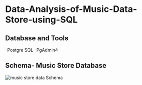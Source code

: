 # Data-Analysis-of-Music-Data-Store-using-SQL
## Database and Tools
-Postgre SQL
-PgAdmin4
## Schema- Music Store Database
![music store data Schema](https://github.com/srustihs/Data-Analysis-of-Music-Data-Store-using-SQL/assets/124963723/eef6309f-85ae-40d6-b57f-46ba5e5890cc)

